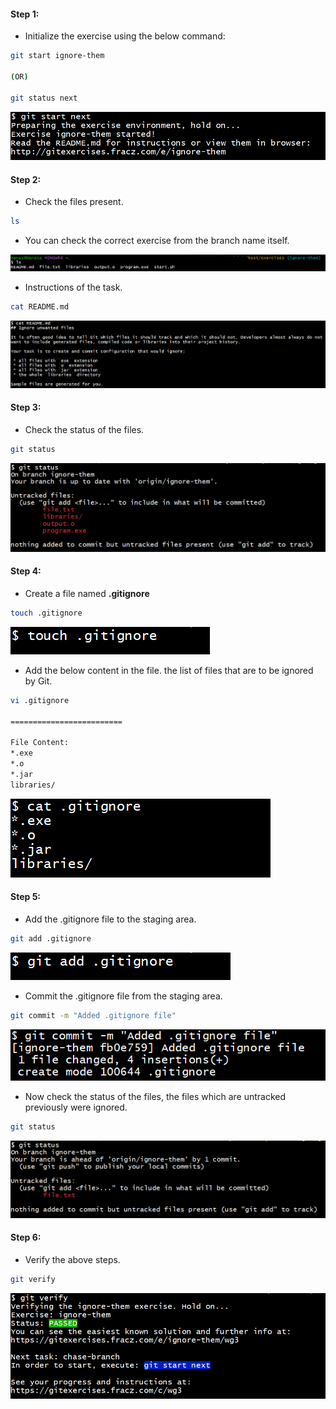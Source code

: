 #### Step 1:
- Initialize the exercise using the below command:
```bash
git start ignore-them

(OR)

git status next
```

![screenshot](https://github.com/saimanasak/git-and-github/blob/main/practice/git_exercises/assets/ignore_them_start.png)

#### Step 2:
- Check the files present.
```bash
ls
```
- You can check the correct exercise from the branch name itself.

![screenshot](https://github.com/saimanasak/git-and-github/blob/main/practice/git_exercises/assets/ignore_them_ls.png)

- Instructions of the task.
```bash
cat README.md
```

![screenshot](https://github.com/saimanasak/git-and-github/blob/main/practice/git_exercises/assets/ignore_them_task_instructions.png)

#### Step 3:
- Check the status of the files.
```bash
git status
```

![screenshot](https://github.com/saimanasak/git-and-github/blob/main/practice/git_exercises/assets/ignore_them_status_initial.png)

#### Step 4:
- Create a file named **.gitignore**
```bash
touch .gitignore
```

![screenshot](https://github.com/saimanasak/git-and-github/blob/main/practice/git_exercises/assets/ignore_them_touch.png)

- Add the below content in the file. the list of files that are to be ignored by Git.
```bash
vi .gitignore

=========================

File Content:
*.exe
*.o
*.jar
libraries/
```

![screenshot](https://github.com/saimanasak/git-and-github/blob/main/practice/git_exercises/assets/ignore_them_cat.png)

#### Step 5:
- Add the .gitignore file to the staging area.
```bash
git add .gitignore
```

![screenshot](https://github.com/saimanasak/git-and-github/blob/main/practice/git_exercises/assets/ignore_them_add.png)

- Commit the .gitignore file from the staging area.
```bash
git commit -m "Added .gitignore file"
```

![screenshot](https://github.com/saimanasak/git-and-github/blob/main/practice/git_exercises/assets/ignore_them_commit.png)

- Now check the status of the files, the files which are untracked previously were ignored.
```bash
git status
```

![screenshot](https://github.com/saimanasak/git-and-github/blob/main/practice/git_exercises/assets/ignore_them_status.png)

#### Step 6:
- Verify the above steps.
```bash
git verify
```

![screenshot](https://github.com/saimanasak/git-and-github/blob/main/practice/git_exercises/assets/ignore_them_verify.png)
